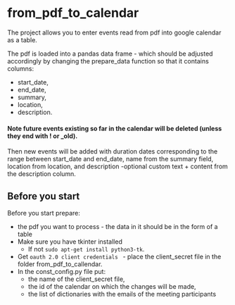 # from_pdf_to_calendar
The project allows you to enter events read from pdf into google calendar as a table.

The pdf is loaded into a pandas data frame - which should be
adjusted accordingly by changing the prepare_data function
so that it contains columns:
- start_date, 
- end_date,
- summary,
- location,
- description.

#### Note future events existing so far in the calendar will be deleted (unless they end with ! or _old).
Then new events will be added with duration dates corresponding to the range between 
start_date and end_date, name from the summary field, location from location,
and description -optional custom text + content from the description column.

## Before you start
Before you start prepare:
- the pdf you want to process - the data in it should be in the form of a table
- Make sure you have tkinter installed
  - If not `sudo apt-get install python3-tk`.
- Get `oauth 2.0 client credentials ` - place the client_secret file in the folder from_pdf_to_callendar.
- In the const_config.py file put:
  - the name of the client_secret file,
  - the id of the calendar on which the changes will be made,
  - the list of dictionaries with the emails of the meeting participants
  